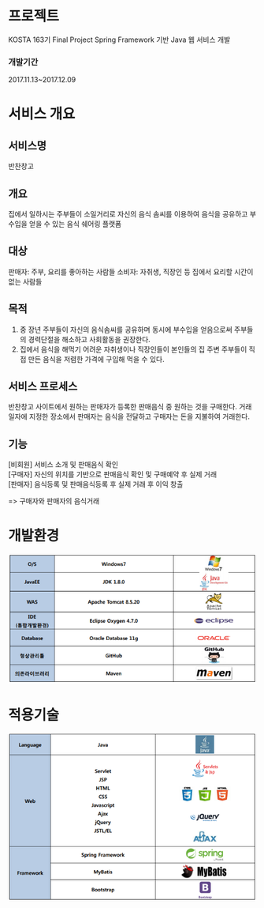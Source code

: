 # 프로젝트 
KOSTA 163기 Final Project
Spring Framework 기반 Java 웹 서비스 개발 

### 개발기간 
2017.11.13~2017.12.09

# 서비스 개요
## 서비스명
반찬창고

## 개요
집에서 일하시는 주부들이 소일거리로 자신의 음식 솜씨를 이용하여 음식을 공유하고 부수입을 얻을 수 있는 음식 쉐어링 플랫폼
## 대상
판매자: 주부, 요리를 좋아하는 사람들
소비자: 자취생, 직장인 등 집에서 요리할 시간이 없는 사람들
## 목적
1)	중 장년 주부들이 자신의 음식솜씨를 공유하며 동시에 부수입을 얻음으로써 주부들의 경력단절을 해소하고 사회활동을 권장한다.
2)	집에서 음식을 해먹기 어려운 자취생이나 직장인들이 본인들의 집 주변 주부들이 직접 만든 음식을 저렴한 가격에 구입해 먹을 수 있다.
## 서비스 프로세스
반찬창고 사이트에서 원하는 판매자가 등록한 판매음식 중 원하는 것을 구매한다. 거래일자에 지정한 장소에서 판매자는 음식을 전달하고 구매자는 돈을 지불하여 거래한다. 
## 기능
[비회원] 서비스 소개 및 판매음식 확인  
[구매자] 자신의 위치를 기반으로 판매음식 확인 및 구매예약 후 실제 거래  
[판매자] 음식등록 및 판매음식등록 후 실제 거래 후 이익 창출

=> 구매자와 판매자의 음식거래

# 개발환경
<img src="./env.png">  


# 적용기술
<img src="./tech.png"> 